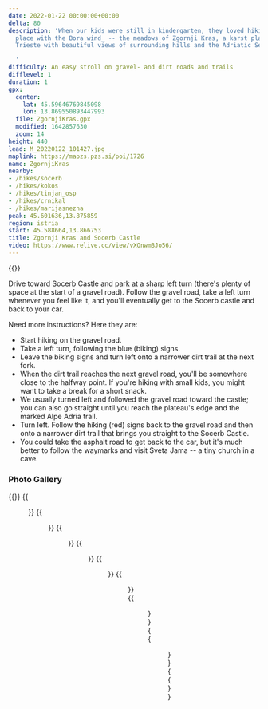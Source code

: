 ```yaml
---
date: 2022-01-22 00:00:00+00:00
delta: 80
description: 'When our kids were still in kindergarten, they loved hiking around _the
  place with the Bora wind_ -- the meadows of Zgornji Kras, a karst plateau above
  Trieste with beautiful views of surrounding hills and the Adriatic Sea.

  '
difficulty: An easy stroll on gravel- and dirt roads and trails
difflevel: 1
duration: 1
gpx:
  center:
    lat: 45.59646769845098
    lon: 13.869550893447993
  file: ZgornjiKras.gpx
  modified: 1642857630
  zoom: 14
height: 440
lead: M_20220122_101427.jpg
maplink: https://mapzs.pzs.si/poi/1726
name: ZgornjiKras
nearby:
- /hikes/socerb
- /hikes/kokos
- /hikes/tinjan_osp
- /hikes/crnikal
- /hikes/marijasnezna
peak: 45.601636,13.875859
region: istria
start: 45.588664,13.866753
title: Zgornji Kras and Socerb Castle
video: https://www.relive.cc/view/vXOnwmBJo56/
---
```

{{<hike-details description="yes">}}

Drive toward Socerb Castle and park at a sharp left turn (there's plenty of space at the start of a gravel road). Follow the gravel road, take a left turn whenever you feel like it, and you'll eventually get to the Socerb castle and back to your car.

Need more instructions? Here they are:

* Start hiking on the gravel road.
* Take a left turn, following the blue (biking) signs.
* Leave the biking signs and turn left onto a narrower dirt trail at the next fork.
* When the dirt trail reaches the next gravel road, you'll be somewhere close to the halfway point. If you're hiking with small kids, you might want to take a break for a short snack.
* We usually turned left and followed the gravel road toward the castle; you can also go straight until you reach the plateau's edge and the marked Alpe Adria trail.
* Turn left. Follow the hiking (red) signs back to the gravel road and then onto a narrower dirt trail that brings you straight to the Socerb Castle.
* You could take the asphalt road to get back to the car, but it's much better to follow the waymarks and visit Sveta Jama -- a tiny church in a cave.

### Photo Gallery

{{<gallery>}}
{{<figure src="M_9_2952.JPG">}}
{{<figure src="M_9_2966.JPG">}}
{{<figure src="M_20220122_090705.jpg">}}
{{<figure src="M_20220122_091415.jpg">}}
{{<figure src="M_20220122_092910.jpg">}}
{{<figure src="M_20220122_094428.jpg">}}
{{<figure src="M_20220122_100127.jpg">}}
{{<figure src="M_20220122_101845.jpg">}}
{{</gallery>}}

